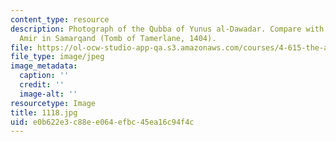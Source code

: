 ```yaml
---
content_type: resource
description: Photograph of the Qubba of Yunus al-Dawadar. Compare with The Ghur-i
  Amir in Samarqand (Tomb of Tamerlane, 1404).
file: https://ol-ocw-studio-app-qa.s3.amazonaws.com/courses/4-615-the-architecture-of-cairo-spring-2002/e0b622e3c88ee064efbc45ea16c94f4c_1118.jpg
file_type: image/jpeg
image_metadata:
  caption: ''
  credit: ''
  image-alt: ''
resourcetype: Image
title: 1118.jpg
uid: e0b622e3-c88e-e064-efbc-45ea16c94f4c
---
```

